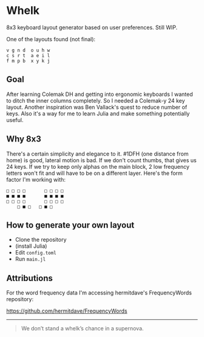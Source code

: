 # Whelk

8x3 keyboard layout generator based on user preferences. Still WIP. 

One of the layouts found (not final):
```
v g n d  o u h w
c s r t  a e i l
f m p b  x y k j
```

## Goal

After learning Colemak DH and getting into ergonomic keyboards I wanted to ditch the inner columns completely. So I needed a Colemak-y 24 key layout. Another inspiration was Ben Vallack's quest to reduce number of keys. Also it's a way for me to learn Julia and make something potentially useful.

## Why 8x3

There's a certain simplicity and elegance to it. #1DFH (one distance from home) is good, lateral motion is bad. If we don't count thumbs, that gives us 24 keys. If we try to keep only alphas on the main block, 2 low frequency letters won't fit and will have to be on a different layer. Here's the form factor I'm working with:
```
□ □ □ □       □ □ □ □
■ ■ ■ ■       ■ ■ ■ ■
□ □ □ □       □ □ □ □
    □ ■ □   □ ■ □
```

## How to generate your own layout

- Clone the repository
- (install Julia)
- Edit `config.toml`
- Run `main.jl`

## Attributions

For the word frequency data I'm accessing hermitdave's FrequencyWords repository:

https://github.com/hermitdave/FrequencyWords

---

> We don’t stand a whelk’s chance in a supernova.